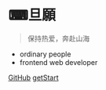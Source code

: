 
# ⌨旦願

> 保持热爱，奔赴山海

- ordinary people
- frontend web developer

[GitHub](https://github.com/Twitzz)
[getStart](./README.md)